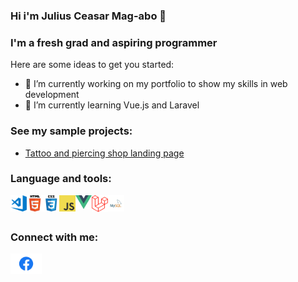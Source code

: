 ### Hi i'm Julius Ceasar Mag-abo 👋

### I'm a fresh grad and aspiring programmer




Here are some ideas to get you started:

- 🔭 I’m currently working on my portfolio to show my skills in web development
- 🌱 I’m currently learning Vue.js and Laravel

### See my sample projects:

- [Tattoo and piercing shop landing page](http://tattooandpiercingshop.herokuapp.com/)

### Language and tools:

[<img align="left" alt="Visual Studio Code" width="26px" src="https://raw.githubusercontent.com/github/explore/80688e429a7d4ef2fca1e82350fe8e3517d3494d/topics/visual-studio-code/visual-studio-code.png" />][facebook]
[<img align="left" alt="HTML5" width="26px" src="https://raw.githubusercontent.com/github/explore/80688e429a7d4ef2fca1e82350fe8e3517d3494d/topics/html/html.png" />][html5]
[<img align="left" alt="CSS3" width="26px" src="https://raw.githubusercontent.com/github/explore/80688e429a7d4ef2fca1e82350fe8e3517d3494d/topics/css/css.png" />][css]
[<img align="left" alt="JavaScript" width="26px" src="https://raw.githubusercontent.com/github/explore/80688e429a7d4ef2fca1e82350fe8e3517d3494d/topics/javascript/javascript.png" />][javascript]
[<img align="left" alt="Vue.js" width="26px" src="https://github.com/Jocco26/jocco26/blob/main/imgs/vueicon02.png?raw=true" />][vue]
[<img align="left" alt="laravel" width="26px" src="https://github.com/Jocco26/jocco26/blob/main/imgs/laravelicon.png?raw=true" />][laravel]
[<img align="left" alt="MySQL" width="26px" src="https://raw.githubusercontent.com/github/explore/80688e429a7d4ef2fca1e82350fe8e3517d3494d/topics/mysql/mysql.png" />][mysql]

<br />
<br />

### Connect with me:

[<img align="left"  width="50px" src="https://raw.githubusercontent.com/Jocco26/jocco26/456e82d6a62a96c4e8e2e65cfee48550643c2748/imgs/fbicon.svg" />][facebook]



[facebook]: https://www.facebook.com/juliusceasar.magabo
[html5]: https://www.w3.org/Style/CSS/Overview.en.html
[css]: https://www.w3.org/Style/CSS/Overview.en.html
[javascript]: https://www.javascript.com
[vue]: https://vuejs.org
[laravel]: https://laravel.com
[mysql]: https://www.mysql.com
